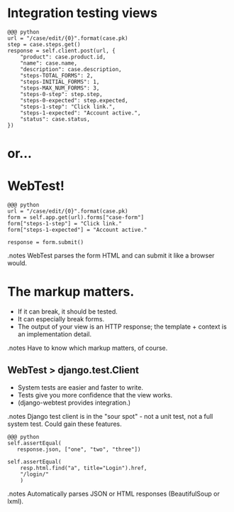 <!SLIDE>

# Integration testing views #

<!SLIDE antipattern>

    @@@ python
    url = "/case/edit/{0}".format(case.pk)
    step = case.steps.get()
    response = self.client.post(url, {
        "product": case.product.id,
        "name": case.name,
        "description": case.description,
        "steps-TOTAL_FORMS": 2,
        "steps-INITIAL_FORMS": 1,
        "steps-MAX_NUM_FORMS": 3,
        "steps-0-step": step.step,
        "steps-0-expected": step.expected,
        "steps-1-step": "Click link.",
        "steps-1-expected": "Account active.",
        "status": case.status,
    })


<!SLIDE>

# or... #

<!SLIDE>

# WebTest! #

    @@@ python
    url = "/case/edit/{0}".format(case.pk)
    form = self.app.get(url).forms["case-form"]
    form["steps-1-step"] = "Click link."
    form["steps-1-expected"] = "Account active."

    response = form.submit()

.notes WebTest parses the form HTML and can submit it like a browser would.

<!SLIDE incremental>

# The markup matters. #

* If it can break, it should be tested.
* It can especially break forms.
* The output of your view is an HTTP response; the template + context is an
  implementation detail.

.notes Have to know which markup matters, of course.

<!SLIDE incremental>

## WebTest > django.test.Client ##

* System tests are easier and faster to write.
* Tests give you more confidence that the view works.
* (django-webtest provides integration.)

.notes Django test client is in the "sour spot" - not a unit test, not a full system test. Could gain these features.

<!SLIDE>

    @@@ python
    self.assertEqual(
       response.json, ["one", "two", "three"])

    self.assertEqual(
        resp.html.find("a", title="Login").href,
        "/login/"
        )

.notes Automatically parses JSON or HTML responses (BeautifulSoup or lxml).
